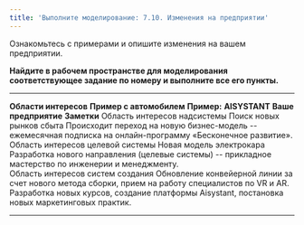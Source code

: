 ```yaml
---
title: 'Выполните моделирование: 7.10. Изменения на предприятии'
---
```


Ознакомьтесь с примерами и опишите изменения на вашем предприятии.

**Найдите в рабочем пространстве для моделирования соответствующее
задание по номеру и выполните все его пункты.**

  ----------------------------------- ----------------------------------------------------------------------------------------------------- --------------------------------------------------------------------------------------------------------------- ---------------------- -------------
  **Области интересов**               **Пример с автомобилем**                                                                              **Пример:** **AISYSTANT**                                                                                       **Ваше предприятие**   **Заметки**
  Область интересов надсистемы        Поиск новых рынков сбыта                                                                              Происходит переход на новую бизнес-модель -- ежемесячная подписка на онлайн-программу «Бесконечное развитие».                          
  Область интересов целевой системы   Новая модель электрокара                                                                              Разработка нового направления (целевые системы) -- прикладное мастерство по инженерии и менеджменту.                                   
  Область интересов систем создания   Обновление конвейерной линии за счет нового метода сборки, прием на работу специалистов по VR и AR.   Разработка новых курсов, создание платформы Aisystant, постановка новых маркетинговых практик.                                         
  ----------------------------------- ----------------------------------------------------------------------------------------------------- --------------------------------------------------------------------------------------------------------------- ---------------------- -------------
